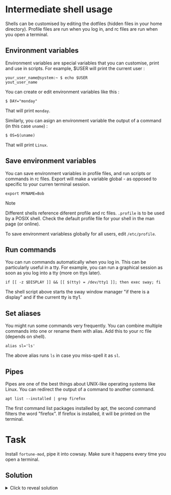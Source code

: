 # Intermediate shell usage

Shells can be customised by editing the dotfiles (hidden files in your home directory). Profile files are run when you log in, and rc files are run when you open a terminal.

## Environment variables

Environment variables are special variables that you can customise, print and use in scripts. For example, $USER will print the current user :

```
your_user_name@system:~ $ echo $USER
yout_user_name
```

You can create or edit environment variables like this :

```
$ DAY="monday"
```

That will print ```monday```.

Similarly, you can asign an environment variable the output of a command (in this case ```uname```) :

```
$ OS=$(uname)
```

That will print ```Linux```.

## Save environment variables

You can save environment variables in profile files, and run scripts or commands in rc files. Export will make a variable global - as opposed to specific to your curren terminal session.

```
export MYNAME=Bob
```

> [!NOTE]
> Different shells reference diferent profile and rc files. ```.profile``` is to be used by a POSIX shell. Check the default profile file for your shell in the man page (or online).

To save environment variabless globally for all users, edit ```/etc/profile```.

## Run commands

You can run commands automatically when you log in. This can be particularly useful in a tty. For example, you can run a graphical session as soon as you log into a tty (more on ttys later).

```
if [[ -z $DISPLAY ]] && [[ $(tty) = /dev/tty1 ]]; then exec sway; fi
```

The shell script above starts the sway window manager "if there is a display" and if the current tty is tty1.

## Set aliases

You might run some commands very frequently. You can combine multiple commands into one or rename them with alias. Add this to your rc file (depends on shell).

```
alias sl='ls'
```

The above alias runs ```ls``` in case you miss-spell it as ```sl```.

## Pipes

Pipes are one of the best things about UNIX-like operating systems like Linux. You can redirect the output of a command to another command.

```
apt list --installed | grep firefox
```

The first command list packages installed by apt, the second command filters the word "firefox". If firefox is installed, it will be printed on the terminal.

# Task

Install ```fortune-mod```, pipe it into cowsay. Make sure it happens every time you open a terminal.


## Solution

<details>
    <summary>Click to reveal solution</summary>

    # apt install -y fortune-mod

    $ echo "fortune | cowsay" >> ~/.profile

    Now, log out, and log in again.
     _____________________________________
    / If there is a wrong way to do       \
    | something, then someone will do it. |
    |                                     |
    \ -- Edward A. Murphy Jr.             /
     -------------------------------------
            \   ^__^
             \  (oo)\_______
                (__)\       )\/\
                    ||----w |
                    ||     ||
</details>
